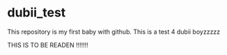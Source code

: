 # dubii_test
This repository is my first baby with github. This is a test 4 dubii boyzzzzz


THIS IS TO BE READEN !!!!!!! 
